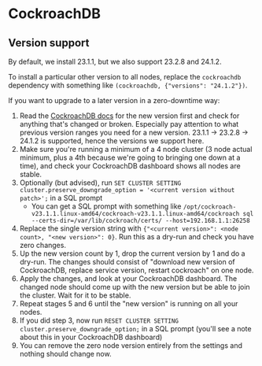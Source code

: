 # CockroachDB

## Version support

By default, we install 23.1.1, but we also support 23.2.8 and 24.1.2.

To install a particular other version to all nodes, replace the `cockroachdb` dependency with something like
`(cockroachdb, {"versions": "24.1.2"})`.

If you want to upgrade to a later version in a zero-downtime way:

1. Read the [CockroachDB docs](https://www.cockroachlabs.com/docs/) for the new version first and check for anything that's changed or broken. Especially pay attention to what previous version ranges you need for a new version. 23.1.1 -> 23.2.8 -> 24.1.2 is supported, hence the versions we support here.
2. Make sure you're running a minimum of a 4 node cluster (3 node actual minimum, plus a 4th because we're going to bringing one down at a time), and check your CockroachDB dashboard shows all nodes are stable.
3. Optionally (but advised), run `SET CLUSTER SETTING cluster.preserve_downgrade_option = '<current version without patch>';` in a SQL prompt
    * You can get a SQL prompt with something like `/opt/cockroach-v23.1.1.linux-amd64/cockroach-v23.1.1.linux-amd64/cockroach sql --certs-dir=/var/lib/cockroach/certs/ --host=192.168.1.1:26258`
4. Replace the single version string with `{"<current version>": <node count>, "<new version>": 0}`. Run this as a dry-run and check you have zero changes.
5. Up the new version count by 1, drop the current version by 1 and do a dry-run. The changes should consist of "download new version of CockroachDB, replace service version, restart cockroach" on one node.
6. Apply the changes, and look at your CockroachDB dashboard. The changed node should come up with the new version but be able to join the cluster. Wait for it to be stable.
7. Repeat stages 5 and 6 until the "new version" is running on all your nodes.
8. If you did step 3, now run `RESET CLUSTER SETTING cluster.preserve_downgrade_option;` in a SQL prompt (you'll see a note about this in your CockroachDB dashboard)
9. You can remove the zero node version entirely from the settings and nothing should change now.
